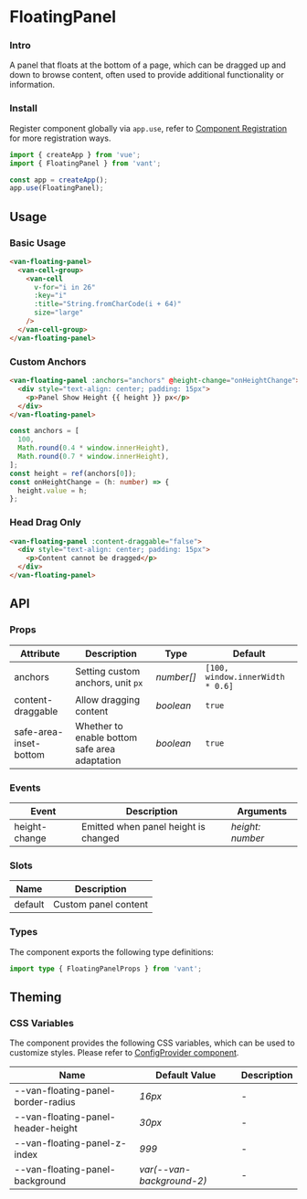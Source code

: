 # FloatingPanel

### Intro

A panel that floats at the bottom of a page, which can be dragged up and down to browse content, often used to provide additional functionality or information.

### Install

Register component globally via `app.use`, refer to [Component Registration](#/en-US/advanced-usage#zu-jian-zhu-ce) for more registration ways.

```js
import { createApp } from 'vue';
import { FloatingPanel } from 'vant';

const app = createApp();
app.use(FloatingPanel);
```

## Usage

### Basic Usage

```html
<van-floating-panel>
  <van-cell-group>
    <van-cell
      v-for="i in 26"
      :key="i"
      :title="String.fromCharCode(i + 64)"
      size="large"
    />
  </van-cell-group>
</van-floating-panel>
```

### Custom Anchors

```html
<van-floating-panel :anchors="anchors" @height-change="onHeightChange">
  <div style="text-align: center; padding: 15px">
    <p>Panel Show Height {{ height }} px</p>
  </div>
</van-floating-panel>
```

```ts
const anchors = [
  100,
  Math.round(0.4 * window.innerHeight),
  Math.round(0.7 * window.innerHeight),
];
const height = ref(anchors[0]);
const onHeightChange = (h: number) => {
  height.value = h;
};
```

### Head Drag Only

```html
<van-floating-panel :content-draggable="false">
  <div style="text-align: center; padding: 15px">
    <p>Content cannot be dragged</p>
  </div>
</van-floating-panel>
```

## API

### Props

| Attribute | Description | Type | Default |
| --- | --- | --- | --- |
| anchors | Setting custom anchors, unit `px` | _number[]_ | `[100, window.innerWidth * 0.6]` |
| content-draggable | Allow dragging content | _boolean_ | `true` |
| safe-area-inset-bottom | Whether to enable bottom safe area adaptation | _boolean_ | `true` |

### Events

| Event         | Description                          | Arguments        |
| ------------- | ------------------------------------ | ---------------- |
| height-change | Emitted when panel height is changed | _height: number_ |

### Slots

| Name    | Description          |
| ------- | -------------------- |
| default | Custom panel content |

### Types

The component exports the following type definitions:

```ts
import type { FloatingPanelProps } from 'vant';
```

## Theming

### CSS Variables

The component provides the following CSS variables, which can be used to customize styles. Please refer to [ConfigProvider component](#/en-US/config-provider).

| Name                               | Default Value             | Description |
| ---------------------------------- | ------------------------- | ----------- |
| --van-floating-panel-border-radius | _16px_                    | -           |
| --van-floating-panel-header-height | _30px_                    | -           |
| --van-floating-panel-z-index       | _999_                     | -           |
| --van-floating-panel-background    | _var(--van-background-2)_ | -           |
